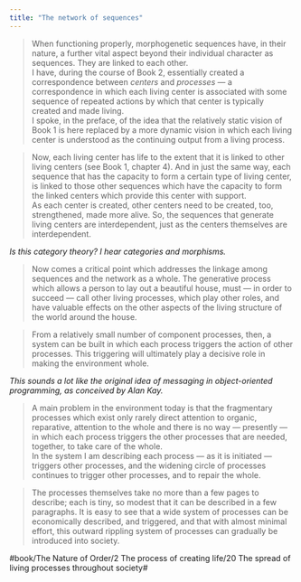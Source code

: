 ```yaml
---
title: "The network of sequences"
---
```


> When functioning properly, morphogenetic sequences have, in their nature, a further vital aspect beyond their individual character as sequences. They are linked to each other.  
> I have, during the course of Book 2, essentially created a correspondence between *centers* and *processes* — a correspondence in which each living center is associated with some sequence of repeated actions by which that center is typically created and made living.  
> I spoke, in the preface, of the idea that the relatively static vision of Book 1 is here replaced by a more dynamic vision in which each living center is understood as the continuing output from a living process.  

> Now, each living center has life to the extent that it is linked to other living centers (see Book 1, chapter 4). And in just the same way, each sequence that has the capacity to form a certain type of living center, is linked to those other sequences which have the capacity to form the linked centers which provide this center with support.  
> As each center is created, other centers need to be created, too, strengthened, made more alive. So, the sequences that generate living centers are interdependent, just as the centers themselves are interdependent.  

*Is this category theory? I hear categories and morphisms.*

> Now comes a critical point which addresses the linkage among sequences and the network as a whole. The generative process which allows a person to lay out a beautiful house, must — in order to succeed — call other living processes, which play other roles, and have valuable effects on the other aspects of the living structure of the world around the house.  

> From a relatively small number of component processes, then, a system can be built in which each process triggers the action of other processes. This triggering will ultimately play a decisive role in making the environment whole.  

*This sounds a lot like the original idea of messaging in object-oriented programming, as conceived by Alan Kay.*

> A main problem in the environment today is that the fragmentary processes which exist only rarely direct attention to organic, reparative, attention to the whole and there is no way — presently — in which each process triggers the other processes that are needed, together, to take care of the whole.  
> In the system I am describing each process — as it is initiated — triggers other processes, and the widening circle of processes continues to trigger other processes, and to repair the whole.  

> The processes themselves take no more than a few pages to describe; each is tiny, so modest that it can be described in a few paragraphs. It is easy to see that a wide system of processes can be economically described, and triggered, and that with almost minimal effort, this outward rippling system of processes can gradually be introduced into society.  

#book/The Nature of Order/2 The process of creating life/20 The spread of living processes throughout society#